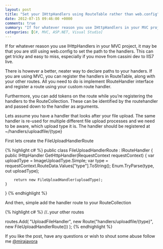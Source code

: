 ```yaml
---
layout: post
title: "Set your IHttpHandlers using RouteTable rather than web.config"
date: 2012-07-15 09:46:00 +0000
comments: true
summary: "If for whatever reason you use IHttpHandlers in your MVC project, it may be that you are still using web.config to set the path to the handlers. This can get tricky and easy to miss, especially if you move from cassini dev to IIS7 live. There is however a better, neater way to declare paths to your handers."
categories: [C#, MVC, ASP.NET, Visual Studio]
---
```


If for whatever reason you use IHttpHandlers in your MVC project, it may be that you are still using web.config to set the path to the handlers. This can get tricky and easy to miss, especially if you move from cassini dev to IIS7 live.

There is however a better, neater way to declare paths to your handers. If you are using MVC, you can register the handlers in RouteTable, along with your other routes. All you need to do is implement IRouteHandler interface and register a route using your custom route handler.
<!--more-->

Furthermore, you can add tokens on the route while you’re registering the handlers to the RouteCollection. These can be identified by the routehandler and passed down to the handler as arguments.

Lets assume you have a handler that looks after your file upload. The same handler is re-used for multiple different file upload processes and we need to be aware, which upload type it is. The handler should be registered at ~/handlers/uploadfile/{type}

First lets create the FileUploadHandlerRoute

{% highlight c# %}
public class FileUploadHandlerRoute : IRouteHandler 
{
    public IHttpHandler GetHttpHandler(RequestContext requestContext)
    {
        var uploadType = ImageUploadType.Simple;
        var type = requestContext.RouteData.Values["type"].ToString();
        Enum.TryParse(type, out uploadType);
 
        return new FileUploadHandler(uploadType);
    }
}
{% endhighlight %}

And then, simple add the handler route to your RouteCollection

{% highlight c# %}
//..your other routes
 
routes.Add(
    "UploadFileHandler",
    new Route("handlers/uploadfile/{type}", new FileUploadHandlerRoute())
);
{% endhighlight %}

If you like the post, have any questions or wish to shout some abuse follow me [@mirajavora](http://twitter.com/mirajavora)
